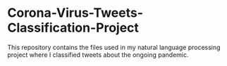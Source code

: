 # Corona-Virus-Tweets-Classification-Project
This repository contains the files used in my natural language processing project where I classified tweets about the ongoing pandemic.
